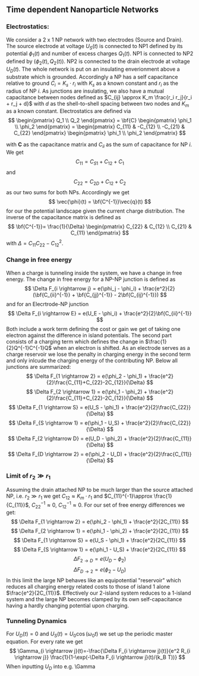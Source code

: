 ## Time dependent Nanoparticle Networks

### Electrostatics:

We consider a $2$ x $1$ NP network with two electrodes (Source and Drain). The source electrode at voltage $U_S(t)$ is connected to NP1 defined by its potential $\phi_1(t)$ and number of excess charges $Q_1(t)$. NP1 is connected to NP2 defined by $(\phi_2(t),Q_2(t))$. NP2 is connected to the drain electrode at voltage $U_D(t)$. The whole network is put on an insulating enverionment above a substrate which is grounded. Accordingly a NP has a self capacitance relative to ground $C_i = K_s \cdot r_i$ with $K_s$ as a known constant and $r_i$ as the radius of NP $i$. As junctions are insulating, we also have a mutual capacitance between nodes defined as $C_{ij} \approx K_m \frac{r_i r_j}{r_i + r_j + d}$ with $d$ as the shell-to-shell spacing between two nodes and $K_m$ as a known constant. Electrostatics are defined via
$$
\begin{pmatrix}
  Q_1 \\
  Q_2
\end{pmatrix} = 
\bf{C}
\begin{pmatrix}
  \phi_1 \\
  \phi_2
\end{pmatrix} =
\begin{pmatrix}
  C_{11} & -C_{12} \\
  -C_{21} & C_{22}
\end{pmatrix}
\begin{pmatrix}
  \phi_1 \\
  \phi_2
\end{pmatrix}
$$

with **C** as the capacitance matrix and $C_{ii}$ as the sum of capacitance for NP $i$. We get 
$$
C_{11} = C_{S1} + C_{12} + C_{1}
$$
and 
$$
C_{22} = C_{2D} + C_{12} + C_{2}
$$ 
as our two sums for both NPs. Accordingly we get
$$
\vec{\phi}(t) = \bf{C^{-1}}\vec{q}(t) 
$$
for our the potential landscape given the current charge distribution. The inverse of the capacitance matrix is defined as
$$
\bf{C^{-1}}= \frac{1}{\Delta}
\begin{pmatrix}
  C_{22} & C_{12} \\
  C_{21} & C_{11}
\end{pmatrix}
$$
with $\Delta = C_{11}C_{22}-C_{12}^2$.

### Change in free energy

When a charge is tunneling inside the system, we have a change in free energy. The change in free energy for a NP-NP junction is defined as
$$
\Delta F_{i \rightarrow j} = e(\phi_j - \phi_i) + \frac{e^2}{2}(\bf{C_{ii}^{-1}} + \bf{C_{jj}^{-1}} - 2\bf{C_{ij}^{-1}})
$$
and for an Elecrtrode-NP junction
$$
\Delta F_{i \rightarrow E} = e(U_E - \phi_i) + \frac{e^2}{2}\bf{C_{ii}^{-1}}
$$
Both include a work term defining the cost or gain we get of taking one electron against the difference in island potentials. The second part consists of a charging term which defines the change in $\frac{1}{2}Q^{-1}C^{-1}Q$ when an electron is shifted. As an electrode serves as a charge reservoir we lose the penalty in charging energy in the second term and only inlcude the charging energy of the contributing NP. Below all junctions are summarized:
$$
\Delta F_{1 \rightarrow 2} = e(\phi_2 - \phi_1) + \frac{e^2}{2}\frac{C_{11}+C_{22}-2C_{12}}{\Delta}
$$
$$
\Delta F_{2 \rightarrow 1} = e(\phi_1 - \phi_2) + \frac{e^2}{2}\frac{C_{11}+C_{22}-2C_{12}}{\Delta}
$$
$$
\Delta F_{1 \rightarrow S} = e(U_S - \phi_1) + \frac{e^2}{2}\frac{C_{22}}{\Delta}
$$
$$
\Delta F_{S \rightarrow 1} = e(\phi_1 - U_S) + \frac{e^2}{2}\frac{C_{22}}{\Delta}
$$
$$
\Delta F_{2 \rightarrow D} = e(U_D - \phi_2) + \frac{e^2}{2}\frac{C_{11}}{\Delta}
$$
$$
\Delta F_{D \rightarrow 2} = e(\phi_2 - U_D) + \frac{e^2}{2}\frac{C_{11}}{\Delta}
$$

### Limit of $r_2 \gg r_1$

Assuming the drain attached NP to be much larger than the source attached NP, i.e. $r_2 \gg r_1$ we get $C_{12}\approx K_m \cdot r_1$ and $C_{11}^{-1}\approx \frac{1}{C_{11}}$, $C_{22}^{-1}\approx 0$, $C_{12}^{-1}\approx 0$.
For our set of free energy differences we get:
$$
\Delta F_{1 \rightarrow 2} = e(\phi_2 - \phi_1) + \frac{e^2}{2C_{11}}
$$
$$
\Delta F_{2 \rightarrow 1} = e(\phi_1 - \phi_2) + \frac{e^2}{2C_{11}}
$$
$$
\Delta F_{1 \rightarrow S} = e(U_S - \phi_1) + \frac{e^2}{2C_{11}}
$$
$$
\Delta F_{S \rightarrow 1} = e(\phi_1 - U_S) + \frac{e^2}{2C_{11}}
$$
$$
\Delta F_{2 \rightarrow D} = e(U_D - \phi_2)
$$
$$
\Delta F_{D \rightarrow 2} = e(\phi_2 - U_D)
$$
In this limit the large NP behaves like an equipotential "reservoir" which reduces all charging energy related costs to those of island 1 alone $\frac{e^2}{2C_{11}}$. Effectively our 2-island system reduces to a 1-island system and the large NP becomes clamped by its own self-capacitance having a hardly changing potential upon charging.

### Tunneling Dynamics

For $U_D(t)=0$ and $U_S(t) = U_{0}\cos(\omega_0t)$ we set up the periodic master equation. For every rate we get
$$
\Gamma_{i \rightarrow j}(t)=-\frac{\Delta F_{i \rightarrow j}(t)}{e^2 R_{i \rightarrow j}} \frac{1}{1-\exp(-\Delta F_{i \rightarrow j}(t)/(k_B T))}
$$
When inputting $U_D$ into e.g. \Gamma